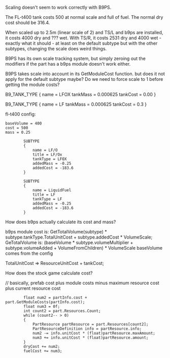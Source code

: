 Scaling doesn't seem to work correctly with B9PS.

The FL-t400 tank costs 500 at normal scale and full of fuel.  The normal dry cost should be 316.4.

When scaled up to 2.5m (linear scale of 2) and TS/L and b9ps are installed, it costs 4000 dry and ??? wet.
With TS/R, it costs 2531 dry and 4000 wet - exactly what it should - at least on the default subtype
but with the other subtypes, changing the scale does weird things.

B9PS has its own scale tracking system, but simply zeroing out the modifiers if the part has a b9ps module doesn't work either.

B9PS takes scale into account in its GetModuleCost function.  but does it not apply for the default subtype maybe?
Do we need to force scale to 1 before getting the module costs?

B9_TANK_TYPE
{
	name = LFOX
	tankMass = 0.000625
	tankCost = 0.00
}

B9_TANK_TYPE
{
	name = LF
	tankMass = 0.000625
	tankCost = 0.3
}

fl-t400 config:

	baseVolume = 400
	cost = 500
	mass = 0.25

            SUBTYPE
            {
                name = LF/O
                title = LF/Ox
                tankType = LFOX
                addedMass = -0.25
                addedCost = -183.6
            }

            SUBTYPE
            {
                name = LiquidFuel
                title = LF
                tankType = LF
                addedMass = -0.25
                addedCost = -183.6
            }



How does b9ps actually calculate its cost and mass?

b9ps module cost is:
GetTotalVolume(subtype) * subtype.tankType.TotalUnitCost + subtype.addedCost * VolumeScale;
GeTotalVolume is:
(baseVolume * subtype.volumeMultiplier + subtype.volumeAdded + VolumeFromChildren) * VolumeScale
baseVolume comes from the config

TotalUnitCost => ResourceUnitCost + tankCost;

How does the stock game calculate cost?

// basically, prefab cost plus module costs minus maximum resource cost plus current resource cost

			float num2 = partInfo.cost + part.GetModuleCosts(partInfo.cost);
			float num3 = 0f;
			int count2 = part.Resources.Count;
			while (count2-- > 0)
			{
				PartResource partResource = part.Resources[count2];
				PartResourceDefinition info = partResource.info;
				num2 -= info.unitCost * (float)partResource.maxAmount;
				num3 += info.unitCost * (float)partResource.amount;
			}
			dryCost += num2;
			fuelCost += num3;